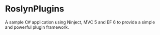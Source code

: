 RoslynPlugins
=============

A sample C# application using Ninject, MVC 5 and EF 6 to provide a simple and powerful plugin framework.
